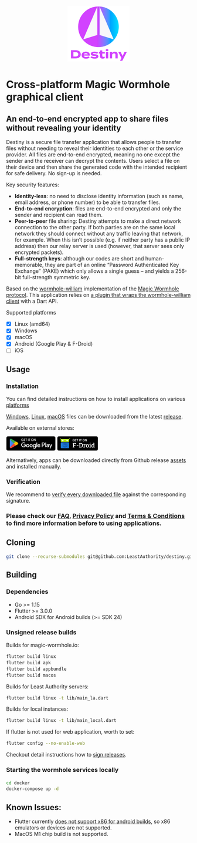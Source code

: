 <h1 align="center">
  <img src="https://github.com/LeastAuthority/destiny/raw/main/assets/images/intro-logo.png" height="150" alt="Destiny">
</h1>

# Cross-platform Magic Wormhole graphical client

## An end-to-end encrypted app to share files without revealing your identity 

Destiny is a secure file transfer application that allows people to transfer files without needing to reveal their identities to each other or the service provider. All files are end-to-end encrypted, meaning no one except the sender and the receiver can decrypt the contents. Users select a file on their device and then share the generated code with the intended recipient for safe delivery. No sign-up is needed.

Key security features: 

- **Identity-less**: no need to disclose identity information (such as name, email address, or phone number) to be able to transfer files.
- **End-to-end encryption**: files are end-to-end encrypted and only the sender and recipient can read them.
- **Peer-to-peer** file sharing: Destiny attempts to make a direct network connection to the other party. If both parties are on the same local network they should connect without any traffic leaving that network, for example. When this isn’t possible (e.g. if neither party has a public IP address) then our relay server is used (however, that server sees only encrypted packets).
- **Full-strength keys**: although our codes are short and human-memorable, they are part of an online “Password Authenticated Key Exchange” (PAKE) which only allows a single guess – and yields a 256-bit full-strength symmetric key.


Based on the [wormhole-william](https://github.com/LeastAuthority/wormhole-william)
implementation of the [Magic Wormhole protocol](https://github.com/magic-wormhole/magic-wormhole).
This application relies on [a plugin that wraps the wormhole-william client](https://github.com/LeastAuthority/dart_wormhole_william)
with a Dart API.

Supported platforms

- [x] Linux (amd64)
- [x] Windows
- [x] macOS
- [x] Android (Google Play & F-Droid)
- [ ] iOS

## Usage

### Installation

You can find detailed instructions on how to install applications on various [platforms](https://github.com/LeastAuthority/destiny/blob/main/doc/installation.md)

[Windows](https://github.com/LeastAuthority/destiny/releases/latest/download/destiny_windows.msix), [Linux](https://github.com/LeastAuthority/destiny/releases/latest/download/destiny_linux_amd64.AppImage), [macOS](https://github.com/LeastAuthority/destiny/releases/latest/download/destiny_macos.dmg) files can be downloaded from the latest [release](https://github.com/LeastAuthority/destiny/releases/latest).

Available on external stores:

[<img src="assets/images/google-play-store-label.png" height="40" alt="Google Play store">](https://play.google.com/store/apps/details?id=com.leastauthority.destiny)
[<img src="assets/images/f-droid-store-label.png" height="40" alt="F-Droid  store">](https://f-droid.org/en/packages/com.leastauthority.destiny/)

Alternatively, apps can be downloaded directly from Github release [assets](https://github.com/LeastAuthority/destiny/releases/latest/download/destiny_android.apk) and installed manually.


### Verification

We recommend to [verify every downloaded file](https://github.com/LeastAuthority/destiny/blob/main/doc/releases.md) against the corresponding signature.

### Please check our [**FAQ**](https://github.com/LeastAuthority/destiny/blob/main/FAQ.md), [**Privacy Policy**](https://github.com/LeastAuthority/destiny/blob/main/PRIVACY-POLICY.md) and [**Terms & Conditions**](https://github.com/LeastAuthority/destiny/blob/main/TERMS.md) to find more information before to using applications.


## Cloning

```bash
git clone --recurse-submodules git@github.com:LeastAuthority/destiny.git
```

## Building

### Dependencies

- Go >= 1.15
- Flutter >= 3.0.0
- Android SDK for Android builds (>= SDK 24)

### Unsigned release builds

Builds for magic-wormhole.io:

```bash
flutter build linux
flutter build apk
flutter build appbundle
flutter build macos
```

Builds for Least Authority servers:

```bash
flutter build linux -t lib/main_la.dart
```

Builds for local instances:

```bash
flutter build linux -t lib/main_local.dart
```

If flutter is not used for web application, worth to set:
```bash
flutter config --no-enable-web
```

Checkout detail instructions how to [sign releases](https://github.com/LeastAuthority/destiny/blob/main/doc/releases.md).

### Starting the wormhole services locally

```bash
cd docker
docker-compose up -d
```

## Known Issues:
- Flutter currently [does not support x86 for android builds](https://github.com/flutter/flutter/issues/9253),
so x86 emulators or devices are not supported.
- MacOS M1 chip build is not supported.


